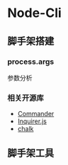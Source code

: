 # Node-Cli

## 脚手架搭建

### process.args

参数分析

### 相关开源库

- [Commander](https://github.com/tj/commander.js)
- [Inquirer.js](https://github.com/SBoudrias/Inquirer.js)
- [chalk](https://github.com/chalk/chalk)

## 脚手架工具
